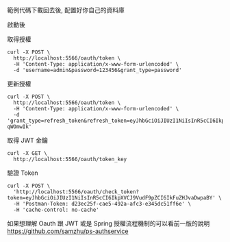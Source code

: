 範例代碼下載回去後, 配置好你自己的資料庫  

啟動後  

取得授權
```
curl -X POST \
  http://localhost:5566/oauth/token \
  -H 'Content-Type: application/x-www-form-urlencoded' \
  -d 'username=admin&password=123456&grant_type=password'
```

更新授權
```
curl -X POST \
  http://localhost:5566/oauth/token \
  -H 'Content-Type: application/x-www-form-urlencoded' \
  -d 'grant_type=refresh_token&refresh_token=eyJhbGciOiJIUzI1NiIsInR5cCI6IkpX_SO8tnl15XkRrW6zHgBWQZUUUpW-qWOmwIk'
```

取得 JWT 金鑰
```
curl -X GET \
  http://localhost:5566/oauth/token_key
```

驗證 Token
```
curl -X POST \
  'http://localhost:5566/oauth/check_token?token=eyJhbGciOiJIUzI1NiIsInR5cCI6IkpXVCJ9VudF9pZCI6IkFuZHJvaDwpaBY' \
  -H 'Postman-Token: d23ec25f-cae5-492a-afc3-e345dc51ff6e' \
  -H 'cache-control: no-cache'
```

如果想理解 Oauth 跟 JWT 或是 Spring 授權流程機制的可以看前一版的說明
https://github.com/samzhu/ps-authservice
